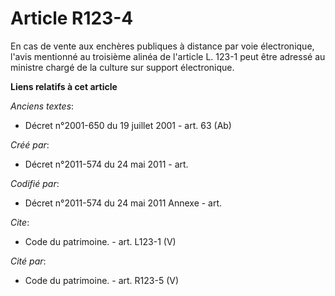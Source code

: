 # Article R123-4

En cas de vente aux enchères publiques à distance par voie électronique, l'avis mentionné au troisième alinéa de l'article L.
123-1 peut être adressé au ministre chargé de la culture sur support électronique.

**Liens relatifs à cet article**

_Anciens textes_:

  - Décret n°2001-650 du 19 juillet 2001 - art. 63 (Ab)

_Créé par_:

  - Décret n°2011-574 du 24 mai 2011  - art.

_Codifié par_:

  - Décret n°2011-574 du 24 mai 2011 Annexe - art.

_Cite_:

  - Code du patrimoine. - art. L123-1 (V)

_Cité par_:

  - Code du patrimoine. - art. R123-5 (V)
